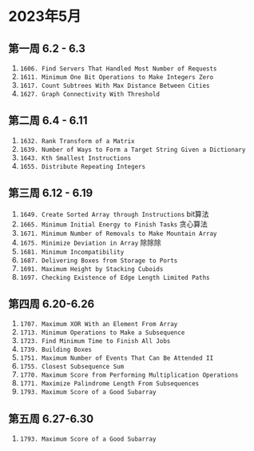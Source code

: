 # 2023年5月

## 第一周 6.2 - 6.3

1. `1606. Find Servers That Handled Most Number of Requests`
2. `1611. Minimum One Bit Operations to Make Integers Zero`
3. `1617. Count Subtrees With Max Distance Between Cities`
4. `1627. Graph Connectivity With Threshold`


## 第二周 6.4 - 6.11
1. `1632. Rank Transform of a Matrix`
2. `1639. Number of Ways to Form a Target String Given a Dictionary`
3. `1643. Kth Smallest Instructions`
4. `1655. Distribute Repeating Integers`

## 第三周 6.12 - 6.19
1. `1649. Create Sorted Array through Instructions` bit算法
2. `1665. Minimum Initial Energy to Finish Tasks` 贪心算法
3. `1671. Minimum Number of Removals to Make Mountain Array` 
4. `1675. Minimize Deviation in Array` 除除除
5. `1681. Minimum Incompatibility`
6. `1687. Delivering Boxes from Storage to Ports`
7. `1691. Maximum Height by Stacking Cuboids`
8. `1697. Checking Existence of Edge Length Limited Paths`

## 第四周 6.20-6.26
1. `1707. Maximum XOR With an Element From Array`
2. `1713. Minimum Operations to Make a Subsequence`
3. `1723. Find Minimum Time to Finish All Jobs`
4. `1739. Building Boxes`
5. `1751. Maximum Number of Events That Can Be Attended II`
6. `1755. Closest Subsequence Sum`
7. `1770. Maximum Score from Performing Multiplication Operations`
8. `1771. Maximize Palindrome Length From Subsequences`
9. `1793. Maximum Score of a Good Subarray`

## 第五周 6.27-6.30
1. `1793. Maximum Score of a Good Subarray`
